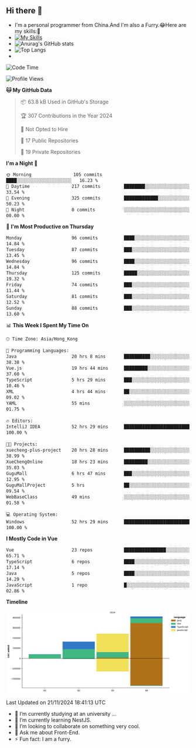 ## Hi there 👋
- I'm a personal programmer from China.And I'm also a Furry.😂Here are my skills:🤔
- [![My Skills](https://skillicons.dev/icons?i=js,html,css,vue,typescript,java,golang)](https://skillicons.dev)
- ![Anurag's GitHub stats](https://github-readme-stats.vercel.app/api?username=FluffyChi-Xing&count_private=true&show_icons=true&theme=radical)
- ![Top Langs](https://github-readme-stats.vercel.app/api/top-langs/?username=FluffyChi-Xing)
- <!--START_SECTION:waka-->
![Code Time](http://img.shields.io/badge/Code%20Time-825%20hrs%2028%20mins-blue)

![Profile Views](http://img.shields.io/badge/Profile%20Views-1-blue)

**🐱 My GitHub Data** 

> 📦 63.8 kB Used in GitHub's Storage 
 > 
> 🏆 307 Contributions in the Year 2024
 > 
> 🚫 Not Opted to Hire
 > 
> 📜 17 Public Repositories 
 > 
> 🔑 19 Private Repositories 
 > 
**I'm a Night 🦉** 

```text
🌞 Morning                105 commits         ████░░░░░░░░░░░░░░░░░░░░░   16.23 % 
🌆 Daytime                217 commits         ████████░░░░░░░░░░░░░░░░░   33.54 % 
🌃 Evening                325 commits         █████████████░░░░░░░░░░░░   50.23 % 
🌙 Night                  0 commits           ░░░░░░░░░░░░░░░░░░░░░░░░░   00.00 % 
```
📅 **I'm Most Productive on Thursday** 

```text
Monday                   96 commits          ████░░░░░░░░░░░░░░░░░░░░░   14.84 % 
Tuesday                  87 commits          ███░░░░░░░░░░░░░░░░░░░░░░   13.45 % 
Wednesday                96 commits          ████░░░░░░░░░░░░░░░░░░░░░   14.84 % 
Thursday                 125 commits         █████░░░░░░░░░░░░░░░░░░░░   19.32 % 
Friday                   74 commits          ███░░░░░░░░░░░░░░░░░░░░░░   11.44 % 
Saturday                 81 commits          ███░░░░░░░░░░░░░░░░░░░░░░   12.52 % 
Sunday                   88 commits          ███░░░░░░░░░░░░░░░░░░░░░░   13.60 % 
```


📊 **This Week I Spent My Time On** 

```text
🕑︎ Time Zone: Asia/Hong_Kong

💬 Programming Languages: 
Java                     20 hrs 8 mins       ██████████░░░░░░░░░░░░░░░   38.38 % 
Vue.js                   19 hrs 44 mins      █████████░░░░░░░░░░░░░░░░   37.60 % 
TypeScript               5 hrs 29 mins       ███░░░░░░░░░░░░░░░░░░░░░░   10.46 % 
XML                      4 hrs 44 mins       ██░░░░░░░░░░░░░░░░░░░░░░░   09.02 % 
YAML                     55 mins             ░░░░░░░░░░░░░░░░░░░░░░░░░   01.75 % 

🔥 Editors: 
IntelliJ IDEA            52 hrs 29 mins      █████████████████████████   100.00 % 

🐱‍💻 Projects: 
xuecheng-plus-project    20 hrs 28 mins      ██████████░░░░░░░░░░░░░░░   38.99 % 
XueChengOnline           18 hrs 23 mins      █████████░░░░░░░░░░░░░░░░   35.03 % 
GuguMall                 6 hrs 47 mins       ███░░░░░░░░░░░░░░░░░░░░░░   12.95 % 
GuguMallProject          5 hrs               ██░░░░░░░░░░░░░░░░░░░░░░░   09.54 % 
WebBaseClass             49 mins             ░░░░░░░░░░░░░░░░░░░░░░░░░   01.58 % 

💻 Operating System: 
Windows                  52 hrs 29 mins      █████████████████████████   100.00 % 
```

**I Mostly Code in Vue** 

```text
Vue                      23 repos            ████████████████░░░░░░░░░   65.71 % 
TypeScript               6 repos             ████░░░░░░░░░░░░░░░░░░░░░   17.14 % 
Java                     5 repos             ████░░░░░░░░░░░░░░░░░░░░░   14.29 % 
JavaScript               1 repo              █░░░░░░░░░░░░░░░░░░░░░░░░   02.86 % 
```



**Timeline**

![Lines of Code chart](https://raw.githubusercontent.com/FluffyChi-Xing/FluffyChi-Xing/main/assets/bar_graph.png)


 Last Updated on 21/11/2024 18:41:13 UTC
<!--END_SECTION:waka-->
- 🔭 I’m currently studying at an university ...
- 🌱 I’m currently learning NestJS.
- 👯 I’m looking to collaborate on something very cool.
- 💬 Ask me about Front-End.
- ⚡ Fun fact: I am a furry.
